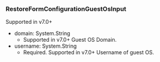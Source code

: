 ### RestoreFormConfigurationGuestOsInput
Supported in v7.0+

- domain: System.String
  - Supported in v7.0+
      Guest OS Domain.
- username: System.String
  - Required. Supported in v7.0+
      Username of guest OS.
